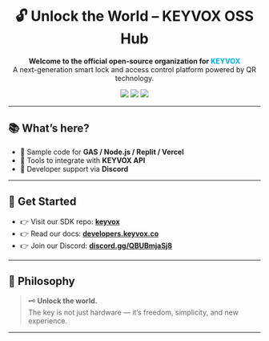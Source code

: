 <h1 align="center">🔓 Unlock the World – KEYVOX OSS Hub</h1>

<p align="center">
  <b>Welcome to the official open-source organization for <span style="color:#00AEEF">KEYVOX</span></b><br>
  A next-generation smart lock and access control platform powered by QR technology.
</p>

<p align="center">
  <a href="https://developers.keyvox.co"><img src="https://img.shields.io/badge/Docs-developers.keyvox.co-blue?style=for-the-badge&logo=readthedocs" /></a>
  <a href="https://github.com/Unlock-the-World/keyvox"><img src="https://img.shields.io/badge/SDK-KEYVOX-blueviolet?style=for-the-badge&logo=javascript" /></a>
  <a href="https://discord.gg/QBUBmjaSj8"><img src="https://img.shields.io/discord/956346302382358578?style=for-the-badge&label=Join%20Discord&logo=discord&color=5865F2" /></a>
</p>

---

## 📚 What’s here?

- 🧰 Sample code for **GAS / Node.js / Replit / Vercel**
- 🔌 Tools to integrate with **KEYVOX API**
- 💬 Developer support via **Discord**

---

## 🚀 Get Started

- 👉 Visit our SDK repo: [**keyvox**](https://github.com/Unlock-the-World/keyvox)
- 👉 Read our docs: [**developers.keyvox.co**](https://developers.keyvox.co)
- 👉 Join our Discord: [**discord.gg/QBUBmjaSj8**](https://discord.gg/QBUBmjaSj8)

---

## 🧠 Philosophy

> 🗝️ **Unlock the world.**  
> The key is not just hardware — it’s freedom, simplicity, and new experience.

---
